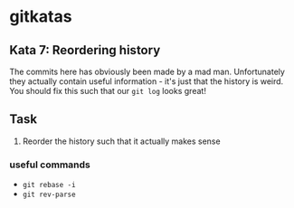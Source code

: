 # gitkatas
## Kata 7: Reordering history
The commits here has obviously been made by a mad man.
Unfortunately they actually contain useful information - it's just that the history is weird.
You should fix this such that our `git log` looks great!

## Task
1. Reorder the history such that it actually makes sense

### useful commands
- `git rebase -i`
- `git rev-parse`
